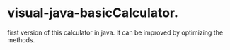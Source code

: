 # visual-java-basicCalculator.
first version of this calculator in java. It can be improved by optimizing the methods.
